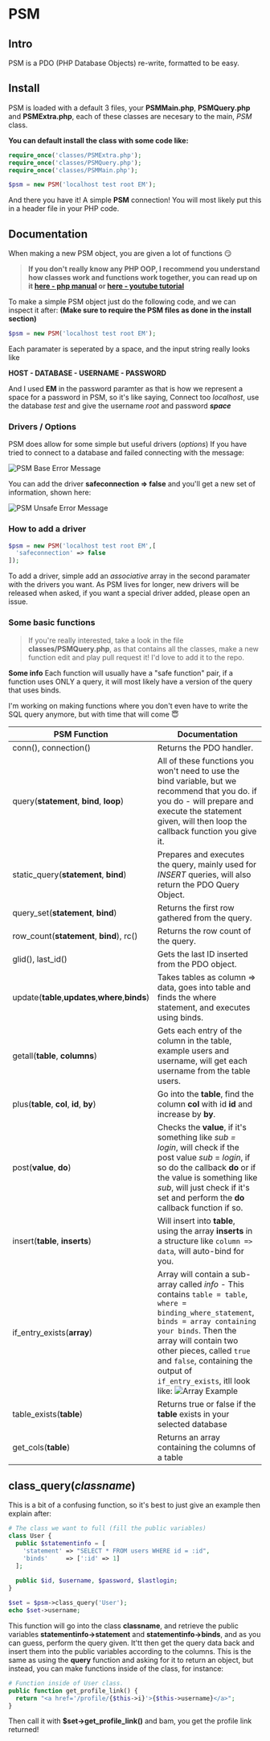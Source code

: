# PSM
## Intro
PSM is a PDO (PHP Database Objects) re-write, formatted to be easy.

## Install
PSM is loaded with a default 3 files, your **PSMMain.php**, **PSMQuery.php** and **PSMExtra.php**, each of these classes are necesary to the main, *PSM* class.

**You can default install the class with some code like:**
```php
require_once('classes/PSMExtra.php');
require_once('classes/PSMQuery.php');
require_once('classes/PSMMain.php');

$psm = new PSM('localhost test root EM');
```

And there you have it! A simple **PSM** connection!
You will most likely put this in a header file in your PHP code.


## Documentation
When making a new PSM object, you are given a lot of functions :smirk:

> **If you don't really know any PHP OOP, I recommend you understand how classes work and functions work together, you can read up on it [here - php manual](http://php.net/manual/en/language.oop5.php) or [here - youtube tutorial](https://www.youtube.com/watch?v=ipp4WPDwwvk&list=PLfdtiltiRHWF0RicJb20da8nECQ1jFvla)**

To make a simple PSM object just do the following code, and we can inspect it after:
**(Make sure to require the PSM files as done in the install section)**

```php
$psm = new PSM('localhost test root EM');
```

Each paramater is seperated by a space, and the input string really looks like

**HOST - DATABASE - USERNAME - PASSWORD**

And I used **EM** in the password paramter as that is how we represent a space for a password in PSM, so it's like saying,
Connect too *localhost*, use the database *test* and give the username *root* and password ***space***


### Drivers / Options
PSM does allow for some simple but useful drivers (*options*)
If you have tried to connect to a database and failed connecting with the message:

![PSM Base Error Message](http://image.prntscr.com/image/47376974050b4d4c9f1cb243490b3959.png)

You can add the driver **safeconnection => false** and you'll get a new set of information, shown here:

![PSM Unsafe Error Message](http://image.prntscr.com/image/140bd1763bb54f138b52f4f22e7c617b.png)


### How to add a driver
```php
$psm = new PSM('localhost test root EM',[
  'safeconnection' => false
]);
```
To add a driver, simple add an *associative* array in the second paramater with the drivers you want.
As PSM lives for longer, new drivers will be released when asked, if you want a special driver added, please open an issue.


### Some basic functions
> If you're really interested, take a look in the file **classes/PSMQuery.php**, as that contains all the classes, make a new function edit and play pull request it! I'd love to add it to the repo.

**Some info**
Each function will usually have a "safe function" pair, if a function uses ONLY a query, it will most likely have a version of the query that uses binds.

I'm working on making functions where you don't even have to write the SQL query anymore, but with time that will come :innocent:

PSM Function | Documentation
------------ | -------------
conn(), connection() | Returns the PDO handler.
query(**statement**, **bind**, **loop**) | All of these functions you won't need to use the bind variable, but we recommend that you do. if you do - will prepare and execute the statement given, will then loop the callback function you give it.
static_query(**statement**, **bind**) | Prepares and executes the query, mainly used for *INSERT* queries, will also return the PDO Query Object.
query_set(**statement**, **bind**) | Returns the first row gathered from the query.
row_count(**statement**, **bind**), rc() | Returns the row count of the query.
glid(), last_id() | Gets the last ID inserted from the PDO object.
update(**table**,**updates**,**where**,**binds**) | Takes tables as column => data, goes into table and finds the where statement, and executes using binds.
getall(**table**, **columns**) | Gets each entry of the column in the table, example users and username, will get each username from the table users.
plus(**table**, **col**, **id**, **by**) |  Go into the **table**, find the column **col** with id **id** and increase by **by**.
post(**value**, **do**) | Checks the **value**, if it's something like *sub = login*, will check if the post value *sub* = *login*, if so do the callback **do** or if the value is something like *sub*, will just check if it's set and perform the **do** callback function if so.
insert(**table**, **inserts**) | Will insert into **table**, using the array **inserts** in a structure like `column => data`, will auto-bind for you.
if\_entry\_exists(**array**) | Array will contain a sub-array called *info* - This contains `table = table`, `where = binding_where_statement`, `binds = array containing your binds`. Then the array will contain two other pieces, called `true` and `false`, containing the output of `if_entry_exists`, itll look like: ![Array Example](http://image.prntscr.com/image/806149cd7b1b42c2919a34e592937375.png)
table_exists(**table**) | Returns true or false if the **table** exists in your selected database
get_cols(**table**) | Returns an array containing the columns of a table

## class_query(*classname*)

This is a bit of a confusing function, so it's best to just give an example then explain after:

```php
# The class we want to full (fill the public variables)
class User {
  public $statementinfo = [
    'statement' => "SELECT * FROM users WHERE id = :id",
    'binds'     => [':id' => 1]
  ];
  
  public $id, $username, $password, $lastlogin;
}

$set = $psm->class_query('User');
echo $set->username;
```

This function will go into the class **classname**, and retrieve the public variables **statementinfo->statement** and **statementinfo->binds**, and as you can guess, perform the query given.
It'tt then get the query data back and insert them into the public variables according to the columns.
This is the same as using the **query** function and asking for it to return an object, but instead, you can make functions inside of the class, for instance:

```php
# Function inside of User class.
public function get_profile_link() {
  return "<a href='/profile/{$this->i}'>{$this->username}</a>";
}
```

Then call it with **$set->get_profile_link()** and bam, you get the profile link returned!
